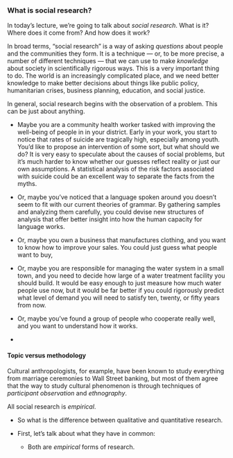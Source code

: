 ### What is social research?

In today’s lecture, we’re going to talk about *social research*. What is it? Where does it come from? And how does it work?

In broad terms, “social research” is a way of asking *questions* about people and the communities they form. It is a technique — or, to be more precise, a number of different techniques — that we can use to make *knowledge* about society in scientifically rigorous ways. This is a very important thing to do. The world is an increasingly complicated place, and we need better knowledge to make better decisions about things like public policy, humanitarian crises, business planning, education, and social justice.

In general, social research begins with the observation of a problem. This can be just about anything.

- Maybe you are a community health worker tasked with improving the well-being of people in in your district. Early in your work, you start to notice that rates of suicide are tragically high, especially among youth. You’d like to propose an intervention of some sort, but what should we do? It is very easy to speculate about the causes of social problems, but it’s much harder to know whether our guesses reflect reality or just our own assumptions. A statistical analysis of the risk factors associated with suicide could be an excellent way to separate the facts from the myths.
- Or, maybe you’ve noticed that a language spoken around you doesn’t seem to fit with our current theories of grammar. By gathering samples and analyzing them carefully, you could devise new structures of analysis that offer better insight into how the human capacity for language works.
-  Or, maybe you own a business that manufactures clothing, and you want to know how to improve your sales. You could just guess what people want to buy, 
- Or, maybe you are responsible for managing the water system in a small town, and you need to decide how large of a water treatment facility you should build. It would be easy enough to just measure how much water people use now, but it would be far better if you could rigorously predict what level of demand you will need to satisfy ten, twenty, or fifty years from now.
- Or, maybe you’ve found a group of people who cooperate really well, and you want to understand how it works.


- 


#### Topic versus methodology

Cultural anthropologists, for example, have been known to study everything from marriage ceremonies to Wall Street banking, but most of them agree that the way to study cultural phenomenon is through techniques of  *participant observation* and *ethnography*.

All social research is *empirical*. 

- So what is the difference between qualitative and quantitative research.

- First, let’s talk about what they have in common:
	- Both are *empirical* forms of research. 